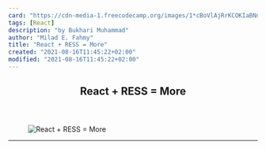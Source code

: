 ```yaml
---
card: "https://cdn-media-1.freecodecamp.org/images/1*cBoVlAjRrKCOKIaBNnW1Kg.png"
tags: [React]
description: "by Bukhari Muhammad"
author: "Milad E. Fahmy"
title: "React + RESS = More"
created: "2021-08-16T11:45:22+02:00"
modified: "2021-08-16T11:45:22+02:00"
---
```

<div class="site-wrapper">
<main id="site-main" class="site-main outer">
<div class="inner">
<article class="post-full post tag-react tag-software-development tag-technology tag-web-development tag-css ">
<header class="post-full-header">
<h1 class="post-full-title">React + RESS = More</h1>
</header>
<figure class="post-full-image">
<picture>
<source media="(max-width: 700px)" sizes="1px" srcset="data:image/gif;base64,R0lGODlhAQABAIAAAAAAAP///yH5BAEAAAAALAAAAAABAAEAAAIBRAA7 1w">
<source media="(min-width: 701px)" sizes="(max-width: 800px) 400px,
(max-width: 1170px) 700px,
1400px" srcset="https://cdn-media-1.freecodecamp.org/images/1*cBoVlAjRrKCOKIaBNnW1Kg.png 300w,
https://cdn-media-1.freecodecamp.org/images/1*cBoVlAjRrKCOKIaBNnW1Kg.png 600w,
https://cdn-media-1.freecodecamp.org/images/1*cBoVlAjRrKCOKIaBNnW1Kg.png 1000w,
https://cdn-media-1.freecodecamp.org/images/1*cBoVlAjRrKCOKIaBNnW1Kg.png 2000w">
<img onerror="this.style.display='none'" src="https://cdn-media-1.freecodecamp.org/images/1*cBoVlAjRrKCOKIaBNnW1Kg.png" alt="React + RESS = More">
</picture>
</figure>
<section class="post-full-content">
<div class="post-content medium-migrated-article">
</div>
<hr>
</section>
</article>
</div>
</main>
</div>
<!-- Google Tag Manager (noscript) -->
<!-- End Google Tag Manager (noscript) -->
